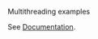 Multithreading examples

See [Documentation](https://github.com/79-99/cs107-FinalProject/blob/master/examples/README.md).